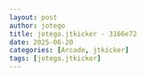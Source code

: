 ```yaml
---
layout: post
author: jotego
title: jotego.jtkicker - 3166e72
date: 2025-06-20
categories: [Arcade, jtkicker]
tags: [jotego.jtkicker]
---
```


